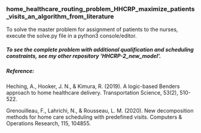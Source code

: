 ### home_healthcare_routing_problem_HHCRP_maximize_patients_visits_an_algorithm_from_literature

To solve the master problem for assignment of patients to the nurses, execute the solve.py file in a python3 console/editor.

##### To see the complete problem with additional qualification and scheduling constraints, see my other repository 'HHCRP-2_new_model'.

##### Reference: 

Heching, A., Hooker, J. N., & Kimura, R. (2019). A logic-based Benders approach to home healthcare delivery. Transportation Science, 53(2), 510-522.

Grenouilleau, F., Lahrichi, N., & Rousseau, L. M. (2020). New decomposition methods for home care scheduling with predefined visits. Computers & Operations Research, 115, 104855.
